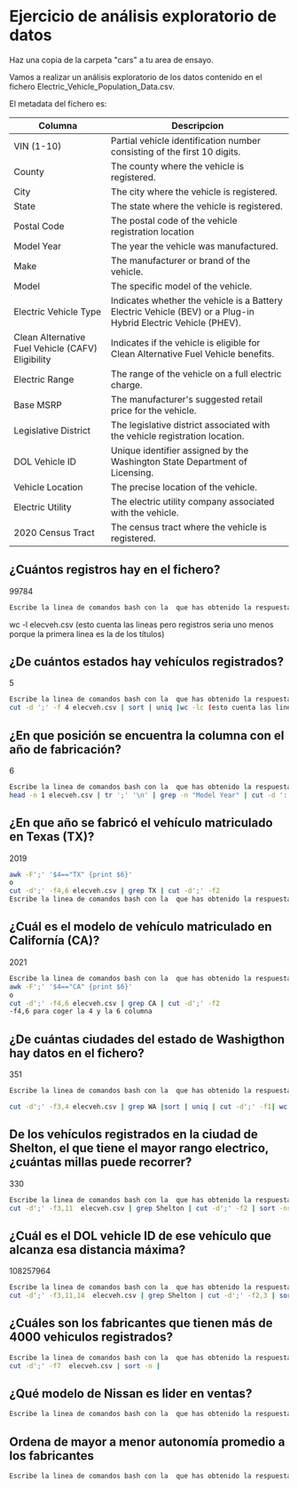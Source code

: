 

# Ejercicio de análisis exploratorio de datos

Haz una copia de la carpeta "cars" a tu area de ensayo.

Vamos a realizar un análisis exploratorio de los datos contenido en el fichero Electric_Vehicle_Population_Data.csv.

El metadata del fichero es:

|Columna | Descripcion|
|----------|-----------|
|VIN (1-10)| Partial vehicle identification number consisting of the first 10 digits.|
|County| The county where the vehicle is registered.|
|City| The city where the vehicle is registered.|
|State| The state where the vehicle is registered.|
|Postal Code| The postal code of the vehicle registration location|
|Model Year| The year the vehicle was manufactured.|
|Make| The manufacturer or brand of the vehicle.|
|Model| The specific model of the vehicle.|
|Electric Vehicle Type| Indicates whether the vehicle is a Battery Electric Vehicle (BEV) or a Plug-in Hybrid Electric Vehicle (PHEV).|
|Clean Alternative Fuel Vehicle (CAFV) Eligibility| Indicates if the vehicle is eligible for Clean Alternative Fuel Vehicle benefits.|
|Electric Range| The range of the vehicle on a full electric charge.|
|Base MSRP| The manufacturer's suggested retail price for the vehicle.|
|Legislative District| The legislative district associated with the vehicle registration location.|
|DOL Vehicle ID| Unique identifier assigned by the Washington State Department of Licensing.|
|Vehicle Location| The precise location of the vehicle.|
|Electric Utility| The electric utility company associated with the vehicle.|
|2020 Census Tract| The census tract where the vehicle is registered.|

## ¿Cuántos registros hay en el fichero?
99784
```bash
Escribe la linea de comandos bash con la  que has obtenido la respuesta
```
wc -l elecveh.csv (esto cuenta las lineas pero registros seria uno menos porque la primera linea es la de los títulos)

## ¿De cuántos estados hay vehículos registrados?
5
```bash
Escribe la linea de comandos bash con la  que has obtenido la respuesta
cut -d ';' -f 4 elecveh.csv | sort | uniq |wc -lc (esto cuenta las lineas pero registros seria uno menos porque la primera linea es la de los títulos)
```

## ¿En que posición se encuentra la columna con el año de fabricación?
6
```bash
Escribe la linea de comandos bash con la  que has obtenido la respuesta
head -n 1 elecveh.csv | tr ';' '\n' | grep -n "Model Year" | cut -d ':' -f 1
```
## ¿En que año se fabricó el vehículo matriculado en Texas (TX)?
2019
```bash
awk -F';' '$4=="TX" {print $6}'
o
cut -d';' -f4,6 elecveh.csv | grep TX | cut -d';' -f2
Escribe la linea de comandos bash con la  que has obtenido la respuesta
```
## ¿Cuál es el modelo de vehículo matriculado en Californía (CA)?
2021
```bash
Escribe la linea de comandos bash con la  que has obtenido la respuesta
awk -F';' '$4=="CA" {print $6}'
o 
cut -d';' -f4,6 elecveh.csv | grep CA | cut -d';' -f2
-f4,6 para coger la 4 y la 6 columna
```
## ¿De cuántas ciudades del estado de Washigthon hay datos en el fichero?
351
```bash
Escribe la linea de comandos bash con la  que has obtenido la respuesta

cut -d';' -f3,4 elecveh.csv | grep WA |sort | uniq | cut -d';' -f1| wc -l
```
## De los vehículos registrados en la ciudad de Shelton, el que tiene el mayor rango electrico, ¿cuántas millas puede recorrer?

330
```bash
Escribe la linea de comandos bash con la  que has obtenido la respuesta
cut -d';' -f3,11  elecveh.csv | grep Shelton | cut -d';' -f2 | sort -nr | head -n 1
```
## ¿Cuál es el DOL vehicle ID de ese vehículo que alcanza esa distancia máxima?
108257964
```bash
Escribe la linea de comandos bash con la  que has obtenido la respuesta
cut -d';' -f3,11,14  elecveh.csv | grep Shelton | cut -d';' -f2,3 | sort -nr | head -n 1| cut -d';' -f2
```
## ¿Cuáles son los fabricantes que tienen más de 4000 vehiculos registrados?

```bash
Escribe la linea de comandos bash con la  que has obtenido la respuesta
cut -d';' -f7  elecveh.csv | sort -n |
```

## ¿Qué modelo de Nissan es lider en ventas?

```bash
Escribe la linea de comandos bash con la  que has obtenido la respuesta
```

## Ordena de mayor a menor autonomía promedio a los fabricantes

```bash
Escribe la linea de comandos bash con la  que has obtenido la respuesta
```